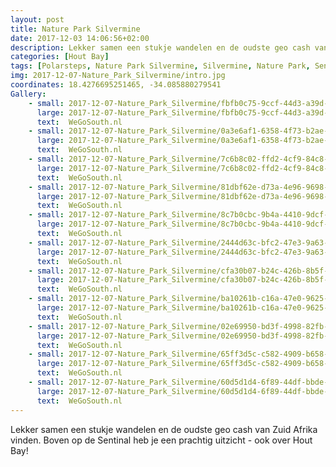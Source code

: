 ```yaml
---
layout: post
title: Nature Park Silvermine 
date: 2017-12-03 14:06:56+02:00
description: Lekker samen een stukje wandelen en de oudste geo cash van Zuid Afrika vinden. Boven op de Sentinal heb je een prachtig uitzicht - ook over Hout Bay! 
categories: [Hout Bay]
tags: [Polarsteps, Nature Park Silvermine, Silvermine, Nature Park, Sentinel, GeoCache]
img: 2017-12-07-Nature_Park_Silvermine/intro.jpg
coordinates: 18.4276695251465, -34.085880279541
Gallery:
    - small: 2017-12-07-Nature_Park_Silvermine/fbfb0c75-9ccf-44d3-a39d-e74bd0aa3793_large_image.jpg
      large: 2017-12-07-Nature_Park_Silvermine/fbfb0c75-9ccf-44d3-a39d-e74bd0aa3793_large_image.jpg
      text:  WeGoSouth.nl
    - small: 2017-12-07-Nature_Park_Silvermine/0a3e6af1-6358-4f73-b2ae-a51a23bcb321_large_image.jpg
      large: 2017-12-07-Nature_Park_Silvermine/0a3e6af1-6358-4f73-b2ae-a51a23bcb321_large_image.jpg
      text:  WeGoSouth.nl
    - small: 2017-12-07-Nature_Park_Silvermine/7c6b8c02-ffd2-4cf9-84c8-650bfca280b1_large_image.jpg
      large: 2017-12-07-Nature_Park_Silvermine/7c6b8c02-ffd2-4cf9-84c8-650bfca280b1_large_image.jpg
      text:  WeGoSouth.nl
    - small: 2017-12-07-Nature_Park_Silvermine/81dbf62e-d73a-4e96-9698-55b2e00e0981_large_image.jpg
      large: 2017-12-07-Nature_Park_Silvermine/81dbf62e-d73a-4e96-9698-55b2e00e0981_large_image.jpg
      text:  WeGoSouth.nl
    - small: 2017-12-07-Nature_Park_Silvermine/8c7b0cbc-9b4a-4410-9dcf-0dee75e1165a_large_image.jpg
      large: 2017-12-07-Nature_Park_Silvermine/8c7b0cbc-9b4a-4410-9dcf-0dee75e1165a_large_image.jpg
      text:  WeGoSouth.nl
    - small: 2017-12-07-Nature_Park_Silvermine/2444d63c-bfc2-47e3-9a63-63aaac89bfa9_large_image.jpg
      large: 2017-12-07-Nature_Park_Silvermine/2444d63c-bfc2-47e3-9a63-63aaac89bfa9_large_image.jpg
      text:  WeGoSouth.nl
    - small: 2017-12-07-Nature_Park_Silvermine/cfa30b07-b24c-426b-8b5f-eaa4b4465e7c_large_image.jpg
      large: 2017-12-07-Nature_Park_Silvermine/cfa30b07-b24c-426b-8b5f-eaa4b4465e7c_large_image.jpg
      text:  WeGoSouth.nl
    - small: 2017-12-07-Nature_Park_Silvermine/ba10261b-c16a-47e0-9625-515d1aeb76e9_large_image.jpg
      large: 2017-12-07-Nature_Park_Silvermine/ba10261b-c16a-47e0-9625-515d1aeb76e9_large_image.jpg
      text:  WeGoSouth.nl
    - small: 2017-12-07-Nature_Park_Silvermine/02e69950-bd3f-4998-82fb-ee3a7f45a330_large_image.jpg
      large: 2017-12-07-Nature_Park_Silvermine/02e69950-bd3f-4998-82fb-ee3a7f45a330_large_image.jpg
      text:  WeGoSouth.nl
    - small: 2017-12-07-Nature_Park_Silvermine/65ff3d5c-c582-4909-b658-7045def2807a_large_image.jpg
      large: 2017-12-07-Nature_Park_Silvermine/65ff3d5c-c582-4909-b658-7045def2807a_large_image.jpg
      text:  WeGoSouth.nl
    - small: 2017-12-07-Nature_Park_Silvermine/60d5d1d4-6f89-44df-bbde-25a82fc21717_large_image.jpg
      large: 2017-12-07-Nature_Park_Silvermine/60d5d1d4-6f89-44df-bbde-25a82fc21717_large_image.jpg
      text:  WeGoSouth.nl
---
```

Lekker samen een stukje wandelen en de oudste geo cash van Zuid Afrika vinden. 
Boven op de Sentinal heb je een prachtig uitzicht - ook over Hout Bay! 